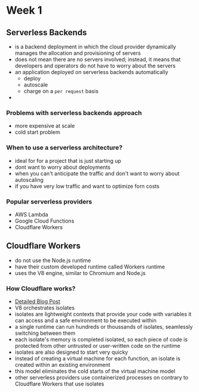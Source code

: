 # Week 1

## Serverless Backends

-   is a backend deployment in which the cloud provider dynamically manages the allocation and provisioning of servers
-   does not mean there are no servers involved; instead, it means that developers and operators do not have to worry about the servers
-   an application deployed on serverless backends automatically
    -   deploy
    -   autoscale
    -   charge on a `per request` basis
-

### Problems with serverless backends approach

-   more expensive at scale
-   cold start problem

### When to use a serverless architecture?

-   ideal for for a project that is just starting up
-   dont want to worry about deployments
-   when you can't anticipate the traffic and don't want to worry about autoscaling
-   if you have very low traffic and want to optimize forn costs

### Popular serverless providers

-   AWS Lambda
-   Google Cloud Functions
-   Cloudflare Workers

## Cloudflare Workers

-   do not use the Node.js runtime
-   have their custom developed runtime called Workers runtime
-   uses the V8 engine, similar to Chromium and Node.js

### How Cloudflare works?

-   [Detailed Blog Post](https://developers.cloudflare.com/workers/reference/how-workers-works/#:~:text=Though)
-   V8 orchestrates isolates
-   isolates are lightweight contexts that provide your code with variables it can access and a safe environment to be executed within
-   a single runtime can run hundreds or thoussands of isolates, seamlessly switching between them
-   each isolate's memory is completed isolated, so each piece of code is protected from other untrusted or user-written code on the runtime
-   isolates are also designed to start very quicky
-   instead of creating a virtual machine for each function, an isolate is created within an existing environment
-   this model eliminates the cold starts of the virtual machine model
-   other serverless providers use containerized processes on contrary to Cloudflare Workers that use isolates
